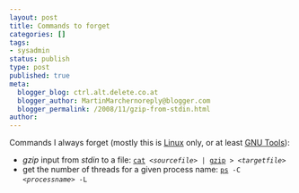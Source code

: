 ```yaml
---
layout: post
title: Commands to forget
categories: []
tags:
- sysadmin
status: publish
type: post
published: true
meta:
  blogger_blog: ctrl.alt.delete.co.at
  blogger_author: MartinMarchernoreply@blogger.com
  blogger_permalink: /2008/11/gzip-from-stdin.html
author: 
---
```

<p>Commands I always forget (mostly this is <a href="http://www.kernel.org/">Linux</a> only, or at least <a href="http://www.gnu.org/">GNU Tools</a>):</p>
<ul>
<li><span style="font-style:italic;">gzip </span>input from <span style="font-style:italic;">stdin</span> to a file: <a href="http://manpages.debian.net/cgi-bin/man.cgi?query=cat&amp;sektion=1"> </a><code><a href="http://manpages.debian.net/cgi-bin/man.cgi?query=cat&amp;sektion=1">cat</a> <span style="font-style:italic;">&lt;sourcefile&gt;</span> | <a href="http://manpages.debian.net/cgi-bin/man.cgi?sektion=1&amp;query=gzip">gzip</a> &gt; <span style="font-style:italic;">&lt;targetfile&gt;</span></code></li>
<li><span>get the number of threads for a given process name</span><span>:</span><span> <code><a href="http://manpages.debian.net/cgi-bin/man.cgi?query=ps&amp;sektion=0">ps</a> -C <span style="font-style:italic;">&lt;processname&gt;</span> -L</code></span><span style="font-style:italic;"><br />
</span></li>
</ul>
